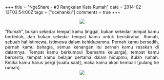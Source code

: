 +++
title = "NgeShare - #3 Rangkaian Kata Rumah"
date = 2014-02-13T03:54:00Z
tags = ["ocehanku"]
comments = true
+++

<center><img border="0" data-original-height="600" data-original-width="1200" src="https://2.bp.blogspot.com/-ejwMFH5WdR0/XDVKzUllArI/AAAAAAAASzo/bOSBqK2Yh6MjJRSO4d1s46iN6e3TZurkQCLcBGAs/s1600/home.png" /></center><br />
<div style="text-align: justify;">"Rumah", bukan sekedar tempat kamu tinggal, bukan sekedar tempat kamu berteduh, dan bukan sekedar tempat kamu untuk beristirahat. Rumah, sebuah hal istimewa, istimewa dalam kehidupanmu. Pernah kamu bersedih, pernah kamu bahagia, semua kenangan itu pernah kamu rasakan di dalamnya. Tempat kamu berkumpul [bersama keluarga], tempat kamu bercerita, tempat kamu belajar pertama dalam hidupmu, itulah rumah. Ketika kamu harus pergi [suatu saat], maka kamu akan kembali [pulang ke rumah].<br />
<center><img border="0" src="https://3.bp.blogspot.com/-NKfHq-A4YZg/UvtiKg_JaiI/AAAAAAAAEC8/mBZvhAg7-28/s1600/anigif.gif" /></center>
</div>
